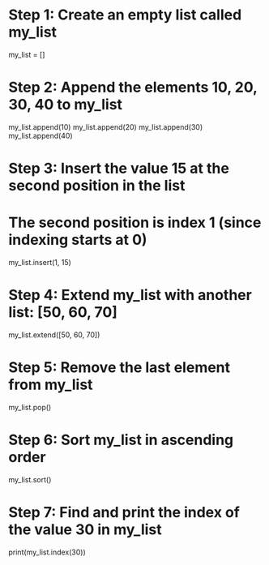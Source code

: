 # Step 1: Create an empty list called my_list
my_list = []

# Step 2: Append the elements 10, 20, 30, 40 to my_list
my_list.append(10)
my_list.append(20)
my_list.append(30)
my_list.append(40)

# Step 3: Insert the value 15 at the second position in the list
# The second position is index 1 (since indexing starts at 0)
my_list.insert(1, 15)

# Step 4: Extend my_list with another list: [50, 60, 70]
my_list.extend([50, 60, 70])

# Step 5: Remove the last element from my_list
my_list.pop()

# Step 6: Sort my_list in ascending order
my_list.sort()

# Step 7: Find and print the index of the value 30 in my_list
print(my_list.index(30))

